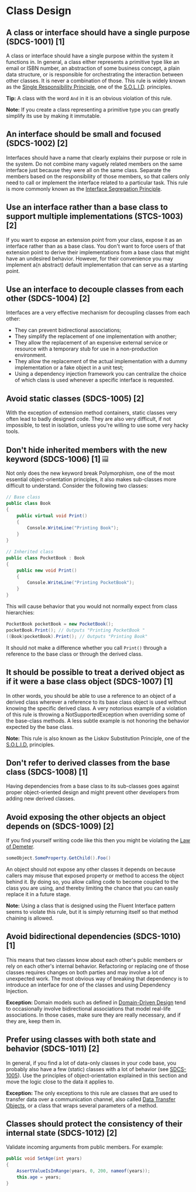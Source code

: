 # Class Design
## A class or interface should have a single purpose (SDCS-1001) [1]
A class or interface should have a single purpose within the system it functions in. In general, a class either represents a primitive type like an email or ISBN number, an abstraction of some business concept, a plain data structure, or is responsible for orchestrating the interaction between other classes. It is never a combination of those. This rule is widely known as the [Single Responsibility Principle](https://en.wikipedia.org/wiki/Single_responsibility_principle), one of the [S.O.L.I.D](https://en.wikipedia.org/wiki/SOLID_(object-oriented_design)). principles.

**Tip:** A class with the word `And` in it is an obvious violation of this rule.

**Note:** If you create a class representing a primitive type you can greatly simplify its use by making it immutable.

## An interface should be small and focused (SDCS-1002) [2] 
Interfaces should have a name that clearly explains their purpose or role in the system. Do not combine many vaguely related members on the same interface just because they were all on the same class. Separate the members based on the responsibility of those members, so that callers only need to call or implement the interface related to a particular task. This rule is more commonly known as the [Interface Segregation Principle](https://en.wikipedia.org/wiki/Interface_segregation_principle).

## Use an interface rather than a base class to support multiple implementations (STCS-1003) [2]
If you want to expose an extension point from your class, expose it as an interface rather than as a base class. You don't want to force users of that extension point to derive their implementations from a base class that might have an undesired behavior. However, for their convenience you may implement a(n abstract) default implementation that can serve as a starting point.

## Use an interface to decouple classes from each other (SDCS-1004) [2]
Interfaces are a very effective mechanism for decoupling classes from each other: 
* They can prevent bidirectional associations;
* They simplify the replacement of one implementation with another;
* They allow the replacement of an expensive external service or resource with a temporary stub for use in a non-production environment.
* They allow the replacement of the actual implementation with a dummy implementation or a fake object in a unit test;
* Using a dependency injection framework you can centralize the choice of which class is used whenever a specific interface is requested.

## Avoid static classes (SDCS-1005) [2]
With the exception of extension method containers, static classes very often lead to badly designed code. They are also very difficult, if not impossible, to test in isolation, unless you're willing to use some very hacky tools.

## Don't hide inherited members with the new keyword (SDCS-1006) [1] <img src ="Images/partlyCover.png" width="16" height="16">
Not only does the new keyword break Polymorphism, one of the most essential object-orientation principles, it also makes sub-classes more difficult to understand. Consider the following two classes:

```csharp
// Base class
public class Book 
{
    public virtual void Print() 
    {
        Console.WriteLine("Printing Book");
    } 
}
```
```csharp
// Inherited class
public class PocketBook : Book 
{
    public new void Print()
    {
        Console.WriteLine("Printing PocketBook");
    } 
}
```
This will cause behavior that you would not normally expect from class hierarchies:
```csharp
PocketBook pocketBook = new PocketBook();
pocketBook.Print(); // Outputs "Printing PocketBook "
((Book)pocketBook).Print(); // Outputs "Printing Book"
```
It should not make a difference whether you call `Print()` through a reference to the base class or through the derived class.

## It should be possible to treat a derived object as if it were a base class object (SDCS-1007) [1]
In other words, you should be able to use a reference to an object of a derived class wherever a reference to its base class object is used without knowing the specific derived class. A very notorious example of a violation of this rule is throwing a NotSupportedException when overriding some of the base-class methods. A less subtle example is not honoring the behavior expected by the base class.

**Note:** This rule is also known as the Liskov Substitution Principle, one of the [S.O.L.I.D.](http://www.lostechies.com/blogs/chad_myers/archive/2008/03/07/pablo-s-topic-of-the-month-march-solid-principles.aspx) principles.

## Don't refer to derived classes from the base class (SDCS-1008) [1]
Having dependencies from a base class to its sub-classes goes against proper object-oriented design and might prevent other developers from adding new derived classes.

## Avoid exposing the other objects an object depends on (SDCS-1009) [2]
If you find yourself writing code like this then you might be violating the [Law of Demeter](http://en.wikipedia.org/wiki/Law_of_Demeter).
```csharp
someObject.SomeProperty.GetChild().Foo()
```
An object should not expose any other classes it depends on because callers may misuse that exposed property or method to access the object behind it. By doing so, you allow calling code to become coupled to the class you are using, and thereby limiting the chance that you can easily replace it in a future stage.

**Note:** Using a class that is designed using the Fluent Interface pattern seems to violate this rule, but it is simply returning itself so that method chaining is allowed.

## Avoid bidirectional dependencies (SDCS-1010) [1]
This means that two classes know about each other's public members or rely on each other's internal behavior. Refactoring or replacing one of those classes requires changes on both parties and may involve a lot of unexpected work. The most obvious way of breaking that dependency is to introduce an interface for one of the classes and using Dependency Injection.

**Exception:** Domain models such as defined in [Domain-Driven Design](http://domaindrivendesign.org/) tend to occasionally involve bidirectional associations that model real-life associations. In those cases, make sure they are really necessary, and if they are, keep them in.

## Prefer using classes with both state and behavior (SDCS-1011) [2]
In general, if you find a lot of data-only classes in your code base, you probably also have a few (static) classes with a lot of behavior (see [SDCS-1005](#avoid-static-classes-sdcs-1005-2)). Use the principles of object-orientation explained in this section and move the logic close to the data it applies to.

**Exception:** The only exceptions to this rule are classes that are used to transfer data over a communication channel, also called [Data Transfer Objects](http://martinfowler.com/eaaCatalog/dataTransferObject.html), or a class that wraps several parameters of a method.

## Classes should protect the consistency of their internal state (SDCS-1012) [2]
Validate incoming arguments from public members. For example:
```csharp
public void SetAge(int years)
{
    AssertValueIsInRange(years, 0, 200, nameof(years));
    this.age = years;
}
```